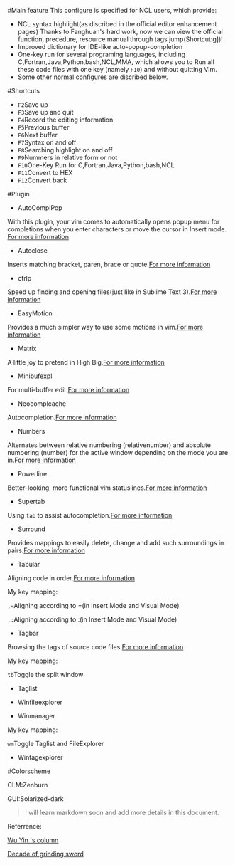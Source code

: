 #Main feature
This configure is specified for NCL users, which provide:
- NCL syntax highlight(as discribed in the official editor enhancement pages)
Thanks to Fanghuan's hard work, now we can view the official function, precedure, resource manual through tags jump(Shortcut:g])!
- Improved dictionary for IDE-like auto-popup-completion
- One-key run for several programing languages, including C,Fortran,Java,Python,bash,NCL,MMA, which allows you to Run all these code files with one key (namely `F10`) and without quitting Vim.
- Some other normal configures are discribed below.

#Shortcuts
- `F2`Save up
- `F3`Save up and quit
- `F4`Record the editing information
- `F5`Previous buffer
- `F6`Next buffer
- `F7`Syntax on and off
- `F8`Searching highlight on and off
- `F9`Nummers in relative form or not
- `F10`One-Key Run for C,Fortran,Java,Python,bash,NCL
- `F11`Convert to HEX
- `F12`Convert back

#Plugin
- AutoComplPop


With this plugin, your vim comes to automatically opens popup menu for completions when you enter characters or move the cursor in Insert mode. [For more information](https://github.com/vim-scripts/AutoComplPop)


- Autoclose


Inserts matching bracket, paren, brace or quote.[For more information](https://github.com/vim-scripts/AutoClose)


- ctrlp


Speed up finding and opening files(just like in Sublime Text 3).[For more information](https://github.com/vim-scripts/ctrlp.vim)


- EasyMotion


Provides a much simpler way to use some motions in vim.[For more information](https://github.com/Lokaltog/vim-easymotion)


- Matrix


A little joy to pretend in High Big.[For more information](https://github.com/vim-scripts/matrix.vim)


- Minibufexpl


For multi-buffer edit.[For more information](https://github.com/fholgado/minibufexpl.vim)


- Neocomplcache


Autocompletion.[For more information](https://github.com/Shougo/neocomplcache.vim)


- Numbers


Alternates between relative numbering (relativenumber) and absolute numbering (number) for the active window depending on the mode you are in.[For more information](https://github.com/myusuf3/numbers.vim)


- Powerline


Better-looking, more functional vim statuslines.[For more information](https://github.com/Lokaltog/vim-powerline)


- Supertab


Using `tab` to assist autocompletion.[For more information](https://github.com/ervandew/supertab)


- Surround


Provides mappings to easily delete, change and add such surroundings in pairs.[For more information](https://github.com/tpope/vim-surround)


- Tabular


Aligning code in order.[For more information](https://github.com/godlygeek/tabular)


My key mapping:


`,=`Aligning according to =(in Insert Mode and Visual Mode)


`,:`Aligning according to :(in Insert Mode and Visual Mode)


- Tagbar


Browsing the tags of source code files.[For more information](https://github.com/majutsushi/tagbar)


My key mapping:


`tb`Toggle the split window


- Taglist


- Winfileexplorer


- Winmanager

My key mapping:

`wm`Toggle Taglist and FileExplorer

- Wintagexplorer

#Colorscheme

CLM:Zenburn

GUI:Solarized-dark


> I will learn markdown soon and add more details in this document.


Referrence:

[Wu Yin 's column](http://blog.csdn.net/wooin/article/details/1858917)

[Decade of grinding sword](http://blog.csdn.net/erazy0/article/details/5448850)
